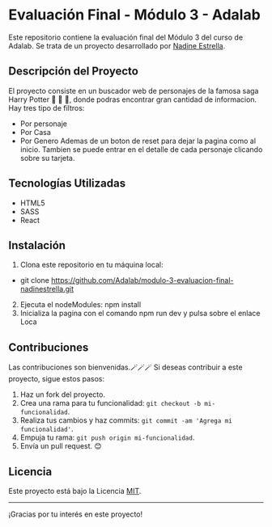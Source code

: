 # Evaluación Final - Módulo 3 - Adalab

Este repositorio contiene la evaluación final del Módulo 3 del curso de Adalab. Se trata de un proyecto desarrollado por [Nadine Estrella](https://beta.adalab.es/modulo-3-evaluacion-final-nadinestrella/).

## Descripción del Proyecto

El proyecto consiste en un buscador web de personajes de la famosa saga Harry Potter 🧙 🧙 🧙, donde podras encontrar gran cantidad de informacion.
Hay tres tipo de filtros:

- Por personaje
- Por Casa
- Por Genero
  Ademas de un boton de reset para dejar la pagina como al inicio.
  Tambien se puede entrar en el detalle de cada personaje clicando sobre su tarjeta.

## Tecnologías Utilizadas

- HTML5
- SASS
- React

## Instalación

1. Clona este repositorio en tu máquina local:

- git clone https://github.com/Adalab/modulo-3-evaluacion-final-nadinestrella.git

2. Ejecuta el nodeModules: npm install
3. Inicializa la pagina con el comando npm run dev y pulsa sobre el enlace Loca

## Contribuciones

Las contribuciones son bienvenidas.🪄🪄🪄 Si deseas contribuir a este proyecto, sigue estos pasos:

1. Haz un fork del proyecto.
2. Crea una rama para tu funcionalidad: `git checkout -b mi-funcionalidad`.
3. Realiza tus cambios y haz commits: `git commit -am 'Agrega mi funcionalidad'`.
4. Empuja tu rama: `git push origin mi-funcionalidad`.
5. Envía un pull request. 😊

## Licencia

Este proyecto está bajo la Licencia [MIT](https://opensource.org/licenses/MIT).

---

¡Gracias por tu interés en este proyecto!
